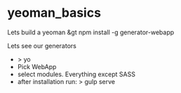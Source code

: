 # yeoman_basics

Lets build a yeoman
&gt npm install -g generator-webapp

Lets see our generators

<ul>
<li>&gt yo</li>
<li>Pick WebApp</li>
<li>select modules. Everything except SASS</li>
<li>after installation run: &gt gulp serve</li>
</ul>


